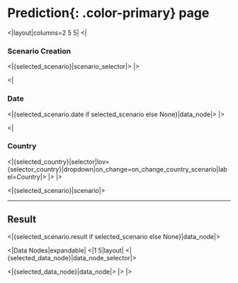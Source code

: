 # **Prediction**{: .color-primary} page
  
  
<|layout|columns=2 5 5|
<|
### Scenario Creation

<|{selected_scenario}|scenario_selector|>
|>

<|
### Date

<|{selected_scenario.date if selected_scenario else None}|data_node|>
|>

<|
### Country    

<|{selected_country}|selector|lov={selector_country}|dropdown|on_change=on_change_country_scenario|label=Country|>
|>
|>

<|{selected_scenario}|scenario|>

---------------------------------------

## Result

<|{selected_scenario.result if selected_scenario else None}|data_node|>


<|Data Nodes|expandable|
<|1 5|layout|
<|{selected_data_node}|data_node_selector|> 

<|{selected_data_node}|data_node|>
|>
|>
